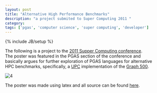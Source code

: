 ```yaml
---
layout: post
title: "Alternative High Performance Benchmarks"
description: "a project submited to Super Computing 2011 "
category: 
tags: ['pgas', 'computer science', 'super computing', 'developer']
---
```

{% include JB/setup %}

The following is a project to the [2011 Supper Computing conference](2).  
The poster  was featured in the PGAS section of the conference and 
basically argues for further exploration of PGAS languages for 
alternative HPC benchmarks, specifically, a [UPC](3) implementation 
of the [Graph 500](1).

![4]

The poster was made using latex and all source can be found [here](5).

[1]: http://www.graph500.org/
[2]: http://sc11.supercomputing.org/
[3]: http://en.wikipedia.org/wiki/Unified_Parallel_C
[4]: https://dl.dropbox.com/u/11444220/poster_PGAS_SC11.png
[5]: https://github.com/KurtRudolph/PGAS_SC11/blob/master/doc/poster/poster_PGAS_SC11.tex
